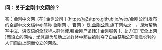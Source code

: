 ### 问：关于金刚中文网的？
答：[金刚中文网](https://www.atozitpro.net/zh/)（在[ 金刚公司 ] (https://a2zitpro.github.io/web/金刚公司)发布的全部中文文档中亦简称<font color="black"> 金刚网 </font>、<font color="black"> 官网 </font>）是[ 金刚公司 ](https://a2zitpro.github.io/web/金刚公司)旗下网站之一，是为帮助写中文、讲汉语的全球华人群体使用[金刚产品]和[ 金刚服务 ]、助力其[ 安全上网 ]而设立的网站，尤其是为帮助上述群体中那些被剥夺了自由获取公开信息权利的人们自由上网而设立的网站。
